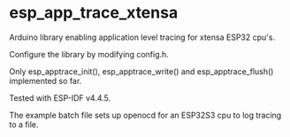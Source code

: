 # esp_app_trace_xtensa
Arduino library enabling application level tracing for xtensa ESP32 cpu's.

Configure the library by modifying config.h.

Only esp_apptrace_init(), esp_apptrace_write() and esp_apptrace_flush() implemented so far.

Tested with ESP-IDF v4.4.5.

The example batch file sets up openocd for an ESP32S3 cpu to log tracing to a file.